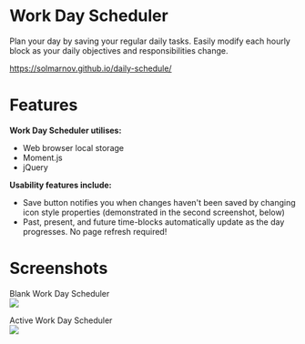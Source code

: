 # Work Day Scheduler
Plan your day by saving your regular daily tasks. Easily modify each hourly block as your daily objectives and responsibilities change. 

https://solmarnov.github.io/daily-schedule/

# Features
**Work Day Scheduler utilises:**
*  Web browser local storage
*  Moment.js 
*  jQuery

**Usability features include:** 
*  Save button notifies you when changes haven't been saved by changing icon style properties (demonstrated in the second screenshot, below)
*  Past, present, and future time-blocks automatically update as the day progresses. No page refresh required!

# Screenshots
Blank Work Day Scheduler  
<img src="https://user-images.githubusercontent.com/59265518/77839449-8a8b3c00-71c8-11ea-889e-586628b288a8.png">

Active Work Day Scheduler  
<img src="https://user-images.githubusercontent.com/59265518/77839301-1bf9ae80-71c7-11ea-8a81-175864fc1237.png">
